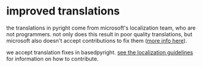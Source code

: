 # improved translations

the translations in pyright come from microsoft's localization team, who are not programmers. not only does this result in poor quality translations, but microsoft also doesn't accept contributions to fix them ([more info here](https://github.com/microsoft/pyright/issues/7441#issuecomment-1987027067)).

we accept translation fixes in basedpyright. [see the localization guidelines](../development/localization.md) for information on how to contribute.
